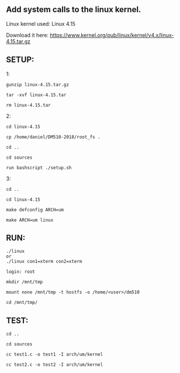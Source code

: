 Add system calls to the linux kernel.
--------------------------------------

Linux kernel used: Linux 4.15

Download it here: https://www.kernel.org/pub/linux/kernel/v4.x/linux-4.15.tar.gz

SETUP: 
---------
1:

	gunzip linux-4.15.tar.gz

	tar -xvf linux-4.15.tar

	rm linux-4.15.tar

2:

	cd linux-4.15

	cp /home/daniel/DM510-2018/root_fs .
	
	cd ..
	
	cd sources

	run bashscript ./setup.sh
	
3:

	cd ..
	
	cd linux-4.15

	make defconfig ARCH=um

	make ARCH=um linux

RUN:
--------
	./linux
    or
	./linux con1=xterm con2=xterm
	
	login: root

	mkdir /mnt/tmp

	mount none /mnt/tmp -t hostfs -o /home/<user>/dm510
	
	cd /mnt/tmp/	


TEST:
-------------
	cd ..
	
	cd sources
	
	cc test1.c -o test1 -I arch/um/kernel

	cc test2.c -o test2 -I arch/um/kernel


